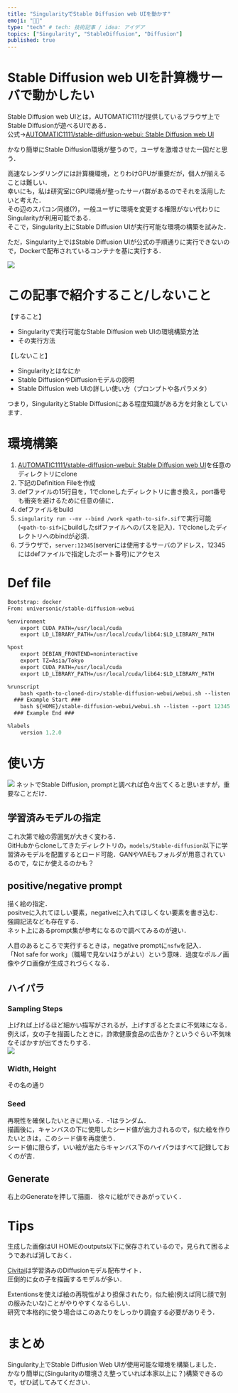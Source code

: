 ```yaml
---
title: "SingularityでStable Diffusion web UIを動かす"
emoji: "👨‍🎨"
type: "tech" # tech: 技術記事 / idea: アイデア
topics: ["Singularity", "StableDiffusion", "Diffusion"]
published: true
---
```


# Stable Diffusion web UIを計算機サーバで動かしたい
Stable Diffusion web UIとは，AUTOMATIC111が提供しているブラウザ上でStable Diffusionが遊べるUIである．  
公式→[AUTOMATIC1111/stable-diffusion-webui: Stable Diffusion web UI](https://github.com/AUTOMATIC1111/stable-diffusion-webui)  

かなり簡単にStable Diffusion環境が整うので，ユーザを激増させた一因だと思う．

高速なレンダリングには計算機環境，とりわけGPUが重要だが，個人が揃えることは難しい．  
幸いにも，私は研究室にGPU環境が整ったサーバ群があるのでそれを活用したいと考えた．  
その辺のスパコン同様(?)，一般ユーザに環境を変更する権限がない代わりにSingularityが利用可能である．  
そこで，Singularity上にStable Diffusion UIが実行可能な環境の構築を試みた．

ただ，Singularity上ではStable Diffusion UIが公式の手順通りに実行できないので，Dockerで配布されているコンテナを基に実行する．

![](/images/article/348e7e2e1d01ac/646576b0ea6ba36b3c333bd3.png)

# この記事で紹介すること/しないこと
【すること】  
- Singularityで実行可能なStable Diffusion web UIの環境構築方法
- その実行方法

【しないこと】
- Singularityとはなにか
- Stable DiffusionやDiffusionモデルの説明
- Stable Diffusion web UIの詳しい使い方（プロンプトや各パラメタ）

つまり，SingularityとStable Diffusionにある程度知識がある方を対象としています．

# 環境構築
1. [AUTOMATIC1111/stable-diffusion-webui: Stable Diffusion web UI](https://github.com/AUTOMATIC1111/stable-diffusion-webui)を任意のディレクトリにclone  
2. 下記のDefinition Fileを作成
3. defファイルの15行目を，1でcloneしたディレクトリに書き換え，port番号も衝突を避けるために任意の値に．
4. defファイルをbuild
5. `singularity run --nv --bind /work <path-to-sif>.sif`で実行可能(`<path-to-sif>`にbuildしたsifファイルへのパスを記入)．1でcloneしたディレクトリへのbindが必須．
6. ブラウザで，`server:12345`(serverには使用するサーバのアドレス，12345にはdefファイルで指定したポート番号)にアクセス

# Def file
```def:diffusion_docker_env.def
Bootstrap: docker
From: universonic/stable-diffusion-webui

%environment
	export CUDA_PATH=/usr/local/cuda
	export LD_LIBRARY_PATH=/usr/local/cuda/lib64:$LD_LIBRARY_PATH

%post
    export DEBIAN_FRONTEND=noninteractive
	export TZ=Asia/Tokyo
	export CUDA_PATH=/usr/local/cuda
	export LD_LIBRARY_PATH=/usr/local/cuda/lib64:$LD_LIBRARY_PATH

%runscript
	bash <path-to-cloned-dir>/stable-diffusion-webui/webui.sh --listen --port 8888  # ここを編集
  ### Example Start ###
	bash ${HOME}/stable-diffusion-webui/webui.sh --listen --port 12345
  ### Example End ###

%labels
	version 1.2.0
```

# 使い方
![](/images/article/348e7e2e1d01ac/64657accea6ba36b3c333c44.jpeg)
ネットでStable Diffusion, promptと調べれば色々出てくると思いますが，重要なことだけ．

## 学習済みモデルの指定
これ次第で絵の雰囲気が大きく変わる．  
GitHubからcloneしてきたディレクトリの，`models/Stable-diffusion`以下に学習済みモデルを配置するとロード可能．GANやVAEもフォルダが用意されているので，なにか使えるのかも？

## positive/negative prompt
描く絵の指定．  
positveに入れてほしい要素，negativeに入れてほしくない要素を書き込む．  
強調記法なども存在する．  
ネット上にあるprompt集が参考になるので調べてみるのが速い．

人目のあるところで実行するときは，negative promptに`nsfw`を記入．  
「Not safe for work」（職場で見ないほうがよい）という意味．過度なポルノ画像やグロ画像が生成されづらくなる．

## ハイパラ
### Sampling Steps
上げれば上げるほど細かい描写がされるが，上げすぎるとたまに不気味になる．  
例えば，女の子を描画したときに，詐欺健康食品の広告か？というぐらい不気味なそばかすが出てきたりする．  
![](/images/article/348e7e2e1d01ac/64657c80ea6ba36b3c333c76.png)

### Width, Height
その名の通り

### Seed
再現性を確保したいときに用いる．-1はランダム．  
描画後に，キャンバスの下に使用したシード値が出力されるので，似た絵を作りたいときは，このシード値を再度使う．  
シード値に限らず，いい絵が出たらキャンバス下のハイパラはすべて記録しておくのが吉．

## Generate
右上のGenerateを押して描画．
徐々に絵ができあがっていく．

# Tips
生成した画像はUI HOMEのoutputs以下に保存されているので，見られて困るようであれば消しておく．

[Civitai](https://civitai.com/)は学習済みのDiffusionモデル配布サイト．  
圧倒的に女の子を描画するモデルが多い．

Extentionsを使えば絵の再現性がより担保されたり，似た絵(例えば同じ顔で別の服みたいな)ことがやりやすくなるらしい．  
研究で本格的に使う場合はこのあたりをしっかり調査する必要がありそう．

# まとめ
Singularity上でStable Diffusion Web UIが使用可能な環境を構築しました．  
かなり簡単に(Singularityの環境さえ整っていれば本家以上に？)構築できるので，ぜひ試してみてください．